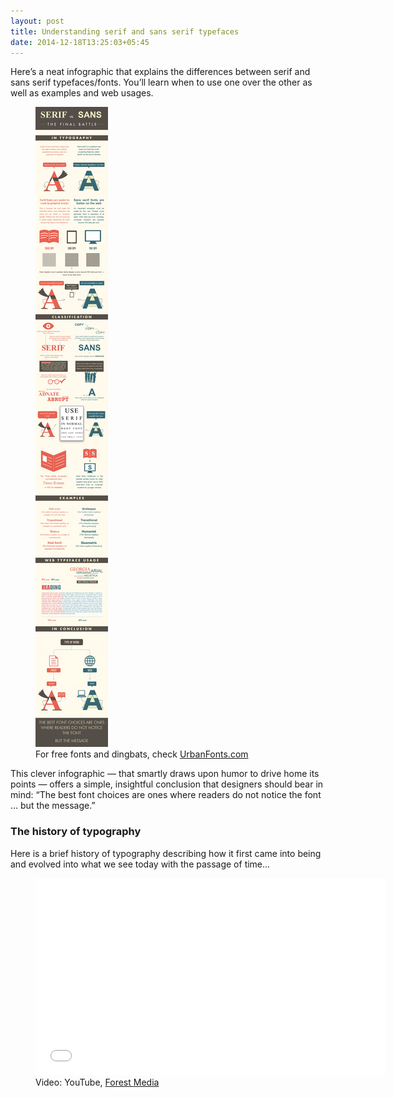 ```yaml
---
layout: post
title: Understanding serif and sans serif typefaces
date: 2014-12-18T13:25:03+05:45
---
```


Here’s a neat infographic that explains the differences between serif and sans serif typefaces/fonts. You’ll learn when to use one over the other as well as examples and web usages.

<figure>
  <img alt="The differences between serif and sans serif fonts." border="0" src="/assets/img/2014/20141218--serif-vs-sans-the-final-battle_infographic_w900.jpg">
  <figcaption>For free fonts and dingbats, check <a href="http://www.urbanfonts.com" rel="nofollow" target="_blank">UrbanFonts.com</a></figcaption>
</figure>

This clever infographic — that smartly draws upon humor to drive home its points — offers a simple, insightful conclusion that designers should bear in mind: “The best font choices are ones where readers do not notice the font … but the message.”

### The history of typography

Here is a brief history of typography describing how it first came into being and evolved into what we see today with the passage of time...

<figure>
  <!-- Copy & Pasted from YouTube -->
  <iframe width="560" height="315" src="//www.youtube.com/embed/wOgIkxAfJsk?rel=0&amp;theme=light" frameborder="0" allowfullscreen></iframe>
  <figcaption>Video: YouTube, <a href="http://forrestmedia.org" rel="nofollow" target="_blank">Forest Media</a></figcaption>
</figure>
